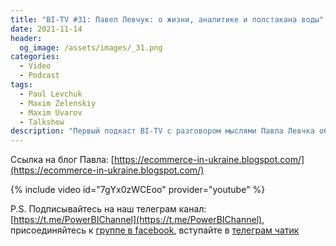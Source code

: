 ```yaml
---
title: "BI-TV #31: Павел Левчук: о жизни, аналитике и полстакана воды"
date: 2021-11-14
header:
  og_image: /assets/images/_31.png
categories:
  - Video
  - Podcast
tags:
  - Paul Levchuk
  - Maxim Zelenskiy
  - Maxim Uvarov
  - Talkshow 
description: "Первый подкаст BI-TV с разговором мыслями Павла Левчка об аналитическом ремесле."
---
```


Ссылка на блог Павла: [https://ecommerce-in-ukraine.blogspot.com/](https://ecommerce-in-ukraine.blogspot.com/)


{% include video id="7gYx0zWCEoo" provider="youtube" %}

P.S. Подписывайтесь на наш телеграм канал: [https://t.me/PowerBIChannel](https://t.me/PowerBIChannel), присоединяйтесь к [группе в facebook](https://www.facebook.com/groups/powerBiForever), вступайте в [телеграм чатик](https://t.me/PBI_Rus/)
